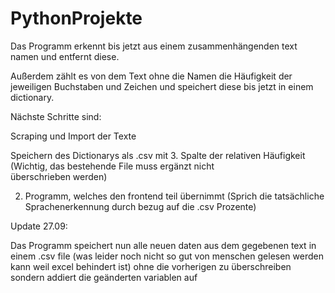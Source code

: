 # PythonProjekte

Das Programm erkennt bis jetzt aus einem zusammenhängenden text namen und entfernt diese.

Außerdem zählt es von dem Text ohne die Namen die Häufigkeit der jeweiligen Buchstaben und Zeichen und speichert diese bis jetzt in einem dictionary.


Nächste Schritte sind:

   Scraping und Import der Texte
    
   Speichern des Dictionarys als .csv mit 3. Spalte der relativen Häufigkeit (Wichtig, das bestehende File muss ergänzt nicht     
   überschrieben werden)
   
   2. Programm, welches den frontend teil übernimmt (Sprich die tatsächliche Sprachenerkennung durch bezug auf die .csv Prozente)

Update 27.09:
   
   Das Programm speichert nun alle neuen daten aus dem gegebenen text in einem .csv file (was leider noch nicht so gut von menschen gelesen werden kann weil excel behindert ist) ohne die vorherigen zu überschreiben sondern addiert die geänderten variablen auf
